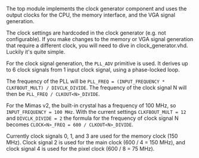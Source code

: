 The top module implements the clock generator component and uses the output clocks for the CPU, the memory interface, and the VGA signal generation.

The clock settings are hardcoded in the clock generator (e.g. not configurable). If you make changes to the memory or VGA signal generation that require a different clock, you will need to dive in clock_generator.vhd. Luckily it's quite simple.

For the clock signal generation, the `PLL_ADV` primitive is used. It derives up to 6 clock signals from 1 input clock signal, using a phase-locked loop.

The frequency of the PLL will be `PLL_FREQ = (INPUT_FREQUENCY * CLKFBOUT_MULT) / DIVCLK_DIVIDE`. The frequency of the clock signal N will then be `PLL_FREQ / CLKOUT<N>_DIVIDE`.

For the Mimas v2, the built-in crystal has a frequency of 100 MHz, so `INPUT_FREQUENCY = 100 MHz`. With the current settings `CLKFBOUT_MULT = 12` and `DIVCLK_DIVIDE = 2` the formula for the frequency of clock signal N becomes `CLOCK<N>_FREQ = 600 / CLKOUT<N>_DIVIDE`.

Currently clock signals 0, 1, and 3 are used for the memory clock (150 MHz). Clock signal 2 is used for the main clock (600 / 4 = 150 MHz), and clock signal 4 is used for the pixel clock (600 / 8 = 75 MHz).
